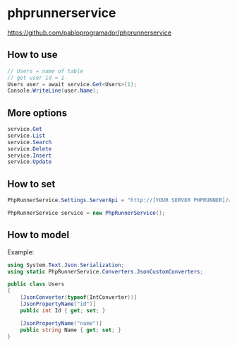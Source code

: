 # phprunnerservice
https://github.com/pabloprogramador/phprunnerservice

## How to use
```csharp
// Users = name of table
// get user id = 1
Users user = await service.Get<Users>(1);
Console.WriteLine(user.Name);
```

## More options
```csharp
service.Get
service.List
service.Search
service.Delete
service.Insert
service.Update
```

## How to set
```csharp
PhpRunnerService.Settings.ServerApi = "http://[YOUR SERVER PHPRUNNER]/api";

PhpRunnerService service = new PhpRunnerService();
```

## How to model

Example:
```csharp
using System.Text.Json.Serialization;
using static PhpRunnerService.Converters.JsonCustomConverters;

public class Users
{
    [JsonConverter(typeof(IntConverter))]
    [JsonPropertyName("id")]
    public int Id { get; set; }

    [JsonPropertyName("name")]
    public string Name { get; set; }
}
```
